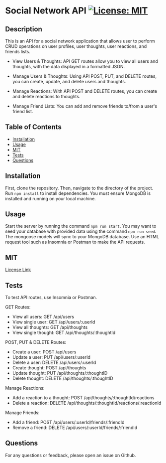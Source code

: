
# Social Network API <a name="social network api"></a> [![License: MIT](https://img.shields.io/badge/License-MIT-yellow.svg)](https://opensource.org/licenses/MIT)

## Description

This is an API for a social network application that allows user to perform CRUD operations on user profiles, user thoughts, user reactions, and friends lists.

- View Users & Thoughts: API GET routes allow you to view all users and thoughts, with the data displayed in a formatted JSON.

- Manage Users & Thoughts: Using API POST, PUT, and DELETE routes, you can create, update, and delete users and thoughts.

- Manage Reactions: With API POST and DELETE routes, you can create and delete reactions to thoughts.

- Manage Friend Lists: You can add and remove friends to/from a user's friend list.

## Table of Contents

- [Installation](#installation)
- [Usage](#usage)
- [MIT](#mit)
- [Tests](#tests)
- [Questions](#questions)

## Installation

First, clone the repository. Then, navigate to the directory of the project. Run `npm install` to install dependencies. You must ensure MongoDB is installed and running on your local machine.

## Usage

Start the server by running the command `npm run start`. You may want to seed your database with provided data using the command `npm run seed`. The mongoose models will sync to your MongoDB database. Use an HTML request tool such as Insomnia or Postman to make the API requests.

## MIT

[License Link](https://opensource.org/licenses/MIT)

## Tests

To test API routes, use Insomnia or Postman.

GET Routes:

- View all users: GET /api/users
- View single user: GET /api/users/:userId
- View all thoughts: GET /api/thoughts
- View single thought: GET /api/thoughts/:thoughtId

POST, PUT & DELETE Routes:

- Create a user: POST /api/users
- Update a user: PUT /api/users/:userId
- Delete a user: DELETE /api/users/:userId
- Create thought: POST /api/thoughts
- Update thought: PUT /api/thoughts/:thoughtID
- Delete thought: DELETE /api/thoughts/:thoughtID

Manage Reactions:

- Add a reaction to a thought: POST /api/thoughts/:thoughtId/reactions
- Delete a reaction: DELETE /api/thoughts/:thoughtId/reactions/:reactionId

Manage Friends:

- Add a friend: POST /api/users/:userId/friends/:friendId
- Remove a friend: DELETE /api/users/:userId/friends/:friendId

## Questions

For any questions or feedback, please open an issue on Github.
